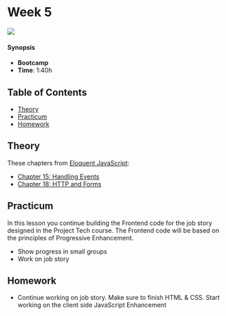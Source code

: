 <!--lint disable no-html-->

# Week 5

![][cover]

#### Synopsis

*   **Bootcamp**
*   **Time**: 1:40h

## Table of Contents
* [Theory](#theory)
* [Practicum](#practicum)
* [Homework](#homework)


## Theory

These chapters from [Eloquent JavaScript](https://eloquentjavascript.net/):

* [Chapter 15: Handling Events](https://eloquentjavascript.net/15_event.html)
* [Chapter 18: HTTP and Forms](https://eloquentjavascript.net/18_http.html)

## Practicum
In this lesson you continue building the Frontend code for the job story designed in the Project Tech course. The Frontend code  will be based on the principles of Progressive Enhancement.

* Show progress in small groups
* Work on job story

## Homework

* Continue working on job story. Make sure to finish HTML & CSS. Start working on the client side JavaScript Enhancement

[cover]: https://eloquentjavascript.net/img/chapter_picture_15.jpg
